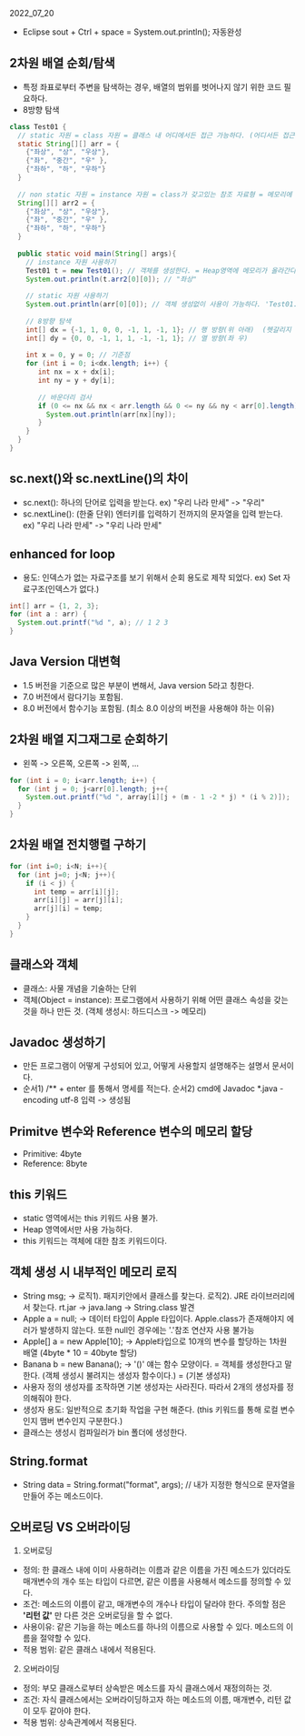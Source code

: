 2022_07_20  
* Eclipse sout + Ctrl + space = System.out.println(); 자동완성  

## 2차원 배열 순회/탐색  
* 특정 좌표로부터 주변을 탐색하는 경우, 배열의 범위를 벗어나지 않기 위한 코드 필요하다.
* 8방향 탐색
```java
class Test01 {
  // static 자원 = class 자원 = 클래스 내 어디에서든 접근 가능하다. (어디서든 접근이 가능하기 때문에 데이터 원본 변경 가능성 조심)
  static String[][] arr = {
    {"좌상", "상", "우상"},
    {"좌", "중간", "우" },
    {"좌하", "하", "우하"}
  }
  
  // non static 자원 = instance 자원 = class가 갖고있는 참조 자료형 = 메모리에 안올라가있다. = 클래스 객체 생성을 통해서 접근이 가능하다.
  String[][] arr2 = {
    {"좌상", "상", "우상"},
    {"좌", "중간", "우" },
    {"좌하", "하", "우하"}
  }
  
  public static void main(String[] args){
    // instance 자원 사용하기
    Test01 t = new Test01(); // 객체를 생성한다. = Heap영역에 메모리가 올라간다. 변수명은 Stack영역에 메모리가 올라간다.
    System.out.println(t.arr2[0][0]); // "좌상"
    
    // static 자원 사용하기
    System.out.println(arr[0][0]); // 객체 생성없이 사용이 가능하다. 'Test01.'이 생략된 형태이다. (같은 클래스 내에 존재하므로)
    
    // 8방향 탐색
    int[] dx = {-1, 1, 0, 0, -1, 1, -1, 1}; // 행 방향(위 아래)  (헷갈리지 않게 명확한 기준을 정하자)
    int[] dy = {0, 0, -1, 1, 1, -1, -1, 1}; // 열 방향(좌 우)
    
    int x = 0, y = 0; // 기준점
    for (int i = 0; i<dx.length; i++) {
       int nx = x + dx[i];
       int ny = y + dy[i];
      
       // 바운더리 검사
       if (0 <= nx && nx < arr.length && 0 <= ny && ny < arr[0].length) {
         System.out.println(arr[nx][ny]);
       }
    }
  }
}
```  

## sc.next()와 sc.nextLine()의 차이  
* sc.next(): 하나의 단어로 입력을 받는다. ex) "우리 나라 만세" -> "우리"
* sc.nextLine(): (한줄 단위) 엔터키를 입력하기 전까지의 문자열을 입력 받는다. ex) "우리 나라 만세" -> "우리 나라 만세"  

## enhanced for loop  
* 용도: 인덱스가 없는 자료구조를 보기 위해서 순회 용도로 제작 되었다. ex) Set 자료구조(인덱스가 없다.)  
```java
int[] arr = {1, 2, 3};
for (int a : arr) {
  System.out.printf("%d ", a); // 1 2 3 
}
```  

## Java Version 대변혁  
* 1.5 버전을 기준으로 많은 부분이 변해서, Java version 5라고 칭한다.
* 7.0 버전에서 람다기능 포함됨.
* 8.0 버전에서 함수기능 포함됨. (최소 8.0 이상의 버전을 사용해야 하는 이유)  

## 2차원 배열 지그재그로 순회하기  
* 왼쪽 -> 오른쪽, 오른쪽 -> 왼쪽, ...
```java
for (int i = 0; i<arr.length; i++) {
  for (int j = 0; j<arr[0].length; j++{
    System.out.printf("%d ", array[i][j + (m - 1 -2 * j) * (i % 2)]);  
  }
}
```  

## 2차원 배열 전치행렬 구하기  
```java
for (int i=0; i<N; i++){
  for (int j=0; j<N; j++){
    if (i < j) {
      int temp = arr[i][j];
      arr[i][j] = arr[j][i];
      arr[j][i] = temp;
    }
  }
}
```  

## 클래스와 객체  
* 클래스: 사물 개념을 기술하는 단위
* 객체(Object = instance): 프로그램에서 사용하기 위해 어떤 클래스 속성을 갖는 것을 하나 만든 것. (객체 생성시: 하드디스크 -> 메모리)  

## Javadoc 생성하기  
* 만든 프로그램이 어떻게 구성되어 있고, 어떻게 사용할지 설명해주는 설명서 문서이다.
* 순서1) /** + enter 를 통해서 명세를 적는다. 순서2) cmd에 Javadoc *.java -encoding utf-8 입력 -> 생성됨

## Primitve 변수와 Reference 변수의 메모리 할당  
* Primitive: 4byte
* Reference: 8byte  

## this 키워드  
* static 영역에서는 this 키워드 사용 불가.
* Heap 영역에서만 사용 가능하다. 
* this 키워드는 객체에 대한 참조 키워드이다.  

## 객체 생성 시 내부적인 메모리 로직  
* String msg; -> 로직1). 패지키안에서 클래스를 찾는다. 로직2). JRE 라이브러리에서 찾는다. rt.jar -> java.lang -> String.class 발견
* Apple a = null; -> 데이터 타입이 Apple 타입이다. Apple.class가 존재해야지 에러가 발생하지 않는다. 또한 null인 경우에는 '.'참조 연산자 사용 불가능
* Apple[] a = new Apple[10]; -> Apple타입으로 10개의 변수를 할당하는 1차원 배열 (4byte * 10 = 40byte 할당)
* Banana b = new Banana(); -> '()' 얘는 함수 모양이다. = 객체를 생성한다고 말한다. (객체 생성시 불려지는 생성자 함수이다.) = (기본 생성자)
* 사용자 정의 생성자를 조작하면 기본 생성자는 사라진다. 따라서 2개의 생성자를 정의해줘야 한다.
* 생성자 용도: 일반적으로 초기화 작업을 구현 해준다. (this 키워드를 통해 로컬 변수인지 맴버 변수인지 구분한다.)
* 클래스는 생성시 컴파일러가 bin 폴더에 생성한다.

## String.format  
* String data = String.format("format", args); // 내가 지정한 형식으로 문자열을 만들어 주는 메소드이다.  

## 오버로딩 VS 오버라이딩  
1. 오버로딩
  * 정의: 한 클래스 내에 이미 사용하려는 이름과 같은 이름을 가진 메소드가 있더라도 매개변수의 개수 또는 타입이 다르면, 같은 이름을 사용해서 메소드를 정의할 수 있다.
  * 조건: 메소드의 이름이 같고, 매개변수의 개수나 타입이 달라야 한다. 주의할 점은 **'리턴 값'** 만 다른 것은 오버로딩을 할 수 없다.
  * 사용이유: 같은 기능을 하는 메소드를 하나의 이름으로 사용할 수 있다. 메소드의 이름을 절약할 수 있다.
  * 적용 범위: 같은 클래스 내에서 적용된다.
2. 오버라이딩
  * 정의: 부모 클래스로부터 상속받은 메소드를 자식 클래스에서 재정의하는 것.
  * 조건: 자식 클래스에서는 오버라이딩하고자 하는 메소드의 이름, 매개변수, 리턴 값이 모두 같아야 한다.
  * 적용 범위: 상속관계에서 적용된다.






